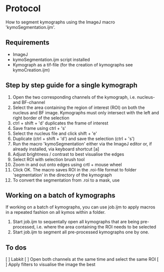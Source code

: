 # Protocol
How to segment kymographs using the ImageJ macro 'kymoSegmentation.ijm'.

## Requirements
* ImageJ
* kymoSegmentation.ijm script installed
* Kymograph as a tif-file (for the creation of kymographs see kymoCreation.ijm)

## Step by step guide for a single kymograph
1. Open the two corresponding channels of the kymograph, i.e. nucleus- and BF-channel
1. Select the area containing the region of interest (ROI) on both the nucleus and BF image. Kymographs must only intersect with the left and right border of the selection
1. ctrl + shift + 'd' duplicates the frame of interest
1. Save frame using ctrl + 's'
1. Select the nucleus file and click shift + 'e'
1. Duplicate (ctrl + shift + 'd') and save the selection (ctrl + 's')
1. Run the macro 'kymoSegmentation' either via the ImageJ editor or, if already installed, via keyboard shortcut [a]
1. Adjust brightness / contrast to best visualise the edges
1. Select ROI with selection brush tool
1. Zoom in and out onto edges using crtl + mouse wheel
1. Click OK. The macro saves ROI in the .roi-file format to folder 'segmentation' in the directory of the kymograph
1. To convert the segmentation from .roi to a mask, use 

## Working on a batch of kymographs
If working on a batch of kymographs, you can use job.ijm to apply macros in a repeated fashion on all kymos within a folder.
1. Start job.ijm to sequentally open all kymographs that are being pre-processed, i.e. where the area containing the ROI needs to be selected
1. Start job.ijm to segment all pre-processed kymographs one by one. 

## To dos
[ ] Labkit
[ ] Open both channels at the same time and select the same ROI
[ ] Apply filters to visualise the image the best
